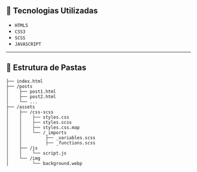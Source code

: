 ## 🧱 Tecnologias Utilizadas

- ``HTML5``
- ``CSS3``
- ``SCSS``
- ``JAVASCRIPT``

---

## 📂 Estrutura de Pastas

```
├── index.html
├── /posts
│    ├── post1.html
│    ├── post2.html
│    └── ...
├── /assets
│    ├── /css-scss
│    │    ├── styles.css
│    │    ├── styles.scss
│    │    ├── styles.css.map
│    │    └── /_imports
│    │         ├── _variables.scss
│    │         ├── _functions.scss
│    ├── /js
│    │    └── script.js
│    └── /img
│         └── background.webp
```
